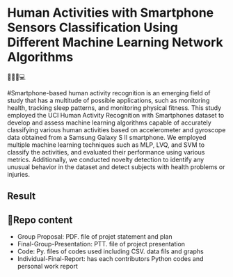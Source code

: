 # Human Activities with Smartphone Sensors Classification Using Different Machine Learning Network Algorithms
📱🏃‍♂️💻

#Smartphone-based human activity recognition is an emerging field of study that has a multitude of possible applications, such as monitoring health, tracking sleep patterns, and monitoring physical fitness. This study employed the UCI Human Activity Recognition with Smartphones dataset to develop and assess machine learning algorithms capable of accurately classifying various human activities based on accelerometer and gyroscope data obtained from a Samsung Galaxy S II smartphone. We employed multiple machine learning techniques such as MLP, LVQ, and SVM to classify the activities, and evaluated their performance using various metrics. Additionally, we conducted novelty detection to identify any unusual behavior in the dataset and detect subjects with health problems or injuries.

## Result

## 📁Repo content
- Group Proposal: PDF. file of projet statement and plan
- Final-Group-Presentation: PTT. file of project presentation
- Code: Py. files of codes used including CSV. data fils and graphs
- Individual-Final-Report: has each contributors Python codes and personal work report
